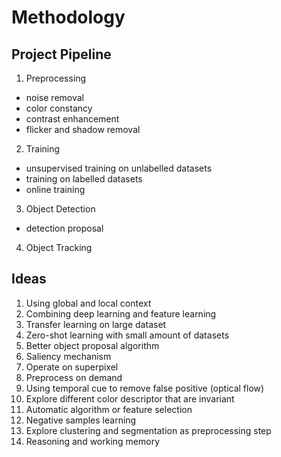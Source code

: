 # Methodology

## Project Pipeline
1. Preprocessing
 - noise removal
 - color constancy 
 - contrast enhancement
 - flicker and shadow removal
2. Training
 - unsupervised training on unlabelled datasets
 - training on labelled datasets
 - online training
3. Object Detection
 - detection proposal
4. Object Tracking

## Ideas
1. Using global and local context
2. Combining deep learning and feature learning
3. Transfer learning on large dataset
4. Zero-shot learning with small amount of datasets
5. Better object proposal algorithm
6. Saliency mechanism
7. Operate on superpixel
8. Preprocess on demand 
9. Using temporal cue to remove false positive (optical flow)
10. Explore different color descriptor that are invariant
11. Automatic algorithm or feature selection 
12. Negative samples learning
13. Explore clustering and segmentation as preprocessing step
14. Reasoning and working memory
